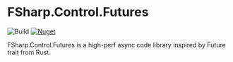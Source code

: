 # FSharp.Control.Futures
![Build](https://github.com/VAVUS7/FSharp.Control.Futures/workflows/Build/badge.svg)
[![Nuget](https://img.shields.io/nuget/vpre/FSharp.Control.Futures)](https://www.nuget.org/packages/FSharp.Control.Futures/)

FSharp.Control.Futures is a high-perf async code library inspired by Future trait from Rust.
